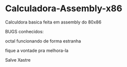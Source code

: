 # Calculadora-Assembly-x86
Calculdora basica feita em assembly do 80x86


BUGS conhecidos:

octal funcionando de forma estranha

fique a vontade pra melhora-la

Salve Xastre
